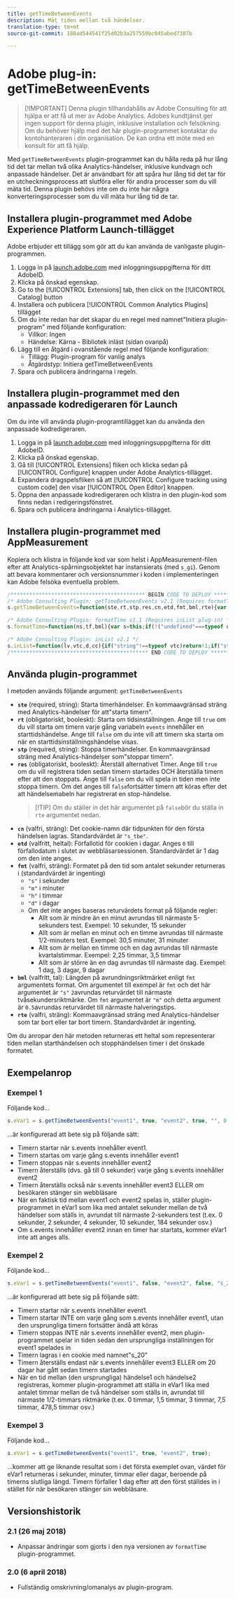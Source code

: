```yaml
---
title: getTimeBetweenEvents
description: Mät tiden mellan två händelser.
translation-type: tm+mt
source-git-commit: 180ad544541f25d02b3a257559bc045abed7387b

---
```



# Adobe plug-in: getTimeBetweenEvents

> [!IMPORTANT] Denna plugin tillhandahålls av Adobe Consulting för att hjälpa er att få ut mer av Adobe Analytics. Adobes kundtjänst ger ingen support för denna plugin, inklusive installation och felsökning. Om du behöver hjälp med det här plugin-programmet kontaktar du kontohanteraren i din organisation. De kan ordna ett möte med en konsult för att få hjälp.

Med `getTimeBetweenEvents` plugin-programmet kan du hålla reda på hur lång tid det tar mellan två olika Analytics-händelser, inklusive kundvagn och anpassade händelser. Det är användbart för att spåra hur lång tid det tar för en utcheckningsprocess att slutföra eller för andra processer som du vill mäta tid. Denna plugin behövs inte om du inte har några konverteringsprocesser som du vill mäta hur lång tid de tar.

## Installera plugin-programmet med Adobe Experience Platform Launch-tillägget

Adobe erbjuder ett tillägg som gör att du kan använda de vanligaste plugin-programmen.

1. Logga in på [launch.adobe.com](https://launch.adobe.com) med inloggningsuppgifterna för ditt AdobeID.
1. Klicka på önskad egenskap.
1. Go to the [!UICONTROL Extensions] tab, then click on the [!UICONTROL Catalog] button
1. Installera och publicera [!UICONTROL Common Analytics Plugins] tillägget
1. Om du inte redan har det skapar du en regel med namnet&quot;Initiera plugin-program&quot; med följande konfiguration:
   * Villkor: Ingen
   * Händelse: Kärna - Bibliotek inläst (sidan ovanpå)
1. Lägg till en åtgärd i ovanstående regel med följande konfiguration:
   * Tillägg: Plugin-program för vanlig analys
   * Åtgärdstyp: Initiera getTimeBetweenEvents
1. Spara och publicera ändringarna i regeln.

## Installera plugin-programmet med den anpassade kodredigeraren för Launch

Om du inte vill använda plugin-programtillägget kan du använda den anpassade kodredigeraren.

1. Logga in på [launch.adobe.com](https://launch.adobe.com) med inloggningsuppgifterna för ditt AdobeID.
1. Klicka på önskad egenskap.
1. Gå till [!UICONTROL Extensions] fliken och klicka sedan på [!UICONTROL Configure] knappen under Adobe Analytics-tillägget.
1. Expandera dragspelsfliken så att [!UICONTROL Configure tracking using custom code] den visar [!UICONTROL Open Editor] knappen.
1. Öppna den anpassade kodredigeraren och klistra in den plugin-kod som finns nedan i redigeringsfönstret.
1. Spara och publicera ändringarna i Analytics-tillägget.

## Installera plugin-programmet med AppMeasurement

Kopiera och klistra in följande kod var som helst i AppMeasurement-filen efter att Analytics-spårningsobjektet har instansierats (med `s_gi`). Genom att bevara kommentarer och versionsnummer i koden i implementeringen kan Adobe felsöka eventuella problem.

```js
/******************************************* BEGIN CODE TO DEPLOY *******************************************/
/* Adobe Consulting Plugin: getTimeBetweenEvents v2.1 (Requires formatTime and inList plug-ins) */
s.getTimeBetweenEvents=function(ste,rt,stp,res,cn,etd,fmt,bml,rte){var s=this;if("string"===typeof ste&&"undefined"!==typeof rt&&"string"===typeof stp&&"undefined"!==typeof res){cn=cn?cn:"s_tbe";etd=isNaN(etd)?1:Number(etd);var f=!1,g=!1,n=!1, p=ste.split(","),q=stp.split(",");rte=rte?rte.split(","):[];for(var h=s.c_r(cn),k,v=new Date,r=v.getTime(),c=new Date,a=0; a<rte.length;++a)s.inList(s.events,rte[a])&&(n=!0);c.setTime(c.getTime()+864E5*etd);for(a=0;a<p.length&&!f&&(f=s.inList(s.events,p[a]),!0!==f);++a);for(a=0;a<q.length&&!g&&(g=s.inList(s.events,q[a]),!0!==g);++a);1===p.length&&1===q.length&&ste===stp&&f&&g?(h&&(k=(r-h)/1E3),s.c_w(cn,r,etd?c:0)):(!f||1!=rt&&h||s.c_w(cn,r,etd?c:0),g&&h&&(k=(v.getTime()-h)/1E3,!0===res&&(n=!0)));!0===n&&(c.setDate( c.getDate()-1),s.c_w(cn,"",c));return k?s.formatTime(k,fmt,bml):""}};

/* Adobe Consulting Plugin: formatTime v1.1 (Requires inList plug-in) */
s.formatTime=function(ns,tf,bml){var s=this;if(!("undefined"===typeof ns||isNaN(ns)||0>Number(ns))){if("string"===typeof tf&&"d"===tf||("string"!==typeof tf||!s.inList("h,m,s",tf))&&86400<=ns){tf=86400;var d="days";bml=isNaN(bml)?1:tf/(bml*tf)} else"string"===typeof tf&&"h"===tf||("string"!==typeof tf||!s.inList("m,s",tf))&&3600<=ns?(tf=3600,d="hours", bml=isNaN(bml)?4: tf/(bml*tf)):"string"===typeof tf&&"m"===tf||("string"!==typeof tf||!s.inList("s",tf))&&60<=ns?(tf=60,d="minutes",bml=isNaN(bml)?2: tf/(bml*tf)):(tf=1,d="seconds",bml=isNaN(bml)?.2:tf/bml);ns=Math.round(ns*bml/tf)/bml+" "+d;0===ns.indexOf("1 ")&&(ns=ns.substring(0,ns.length-1));return ns}};

/* Adobe Consulting Plugin: inList v2.1 */
s.inList=function(lv,vtc,d,cc){if("string"!==typeof vtc)return!1;if("string"===typeof lv)lv=lv.split(d||",");else if("object"!== typeof lv)return!1;d=0;for(var e=lv.length;d<e;d++)if(1==cc&&vtc===lv[d]||vtc.toLowerCase()===lv[d].toLowerCase())return!0;return!1};
/******************************************** END CODE TO DEPLOY ********************************************/
```

## Använda plugin-programmet

I metoden används följande argument: `getTimeBetweenEvents`

* **`ste`** (required, string): Starta timerhändelser. En kommaavgränsad sträng med Analytics-händelser för att&quot;starta timern&quot;.
* **`rt`** (obligatoriskt, booleskt): Starta om tidsinställningen. Ange till `true` om du vill starta om timern varje gång variabeln `events` innehåller en starttidshändelse. Ange till `false` om du inte vill att timern ska starta om när en starttidsinställningshändelse visas.
* **`stp`** (required, string): Stoppa timerhändelser. En kommaavgränsad sträng med Analytics-händelser som&quot;stoppar timern&quot;.
* **`res`** (obligatoriskt, booleskt): Återställ alternativet Timer. Ange till `true` om du vill registrera tiden sedan timern startades OCH återställa timern efter att den stoppats. Ange till `false` om du vill spela in tiden men inte stoppa timern. Om det anges till `false`fortsätter timern att köras efter det att händelsemabeln har registrerat en stop-händelse.
   > [!TIP] Om du ställer in det här argumentet på `false`bör du ställa in `rte` argumentet nedan.
* **`cn`** (valfri, sträng): Det cookie-namn där tidpunkten för den första händelsen lagras. Standardvärdet är `"s_tbe"`.
* **`etd`** (valfritt, heltal): Förfallotid för cookien i dagar. Anges `0` till förfallodatum i slutet av webbläsarsessionen. Standardvärdet är 1 dag om den inte anges.
* **`fmt`** (valfri, sträng): Formatet på den tid som antalet sekunder returneras i (standardvärdet är ingenting)
   * `"s"` i sekunder
   * `"m"` i minuter
   * `"h"` i timmar
   * `"d"` i dagar
   * Om det inte anges baseras returvärdets format på följande regler:
      * Allt som är mindre än en minut avrundas till närmaste 5-sekunders test. Exempel: 10 sekunder, 15 sekunder
      * Allt som är mellan en minut och en timme avrundas till närmaste 1/2-minuters test. Exempel: 30,5 minuter, 31 minuter
      * Allt som är mellan en timme och en dag avrundas till närmaste kvartalstimmar. Exempel: 2,25 timmar, 3,5 timmar
      * Allt som är större än en dag avrundas till närmaste dag. Exempel: 1 dag, 3 dagar, 9 dagar
* **`bml`** (valfritt, tal): Längden på avrundningsriktmärket enligt `fmt` argumentets format. Om argumentet till exempel är `fmt` och det här argumentet är `"s"` `2`avrundas returvärdet till närmaste tvåsekundersriktmärke. Om `fmt` argumentet är `"m"` och detta argument är `0.5`avrundas returvärdet till närmaste halveringstips.
* **`rte`** (valfri, sträng): Kommaavgränsad sträng med Analytics-händelser som tar bort eller tar bort timern. Standardvärdet är ingenting.

Om du anropar den här metoden returneras ett heltal som representerar tiden mellan starthändelsen och stopphändelsen timer i det önskade formatet.

## Exempelanrop

### Exempel 1

Följande kod...

```js
s.eVar1 = s.getTimeBetweenEvents("event1", true, "event2", true, "", 0, "s", 2, "event3");
```

...är konfigurerad att bete sig på följande sätt:

* Timern startar när s.events innehåller event1.
* Timern startas om varje gång s.events innehåller event1
* Timern stoppas när s.events innehåller event2
* Timern återställs (dvs. gå till 0 sekunder) varje gång s.events innehåller event2
* Timern återställs också när s.events innehåller event3 ELLER om besökaren stänger sin webbläsare
* När en faktisk tid mellan event1 och event2 spelas in, ställer plugin-programmet in eVar1 som lika med antalet sekunder mellan de två händelser som ställs in, avrundat till närmaste 2-sekunders test (t.ex. 0 sekunder, 2 sekunder, 4 sekunder, 10 sekunder, 184 sekunder osv.)
* Om s.events innehåller event2 innan en timer har startats, kommer eVar1 inte att anges alls.

### Exempel 2

Följande kod...

```js
s.eVar1 = s.getTimeBetweenEvents("event1", false, "event2", false, "s_20", 20, "h", 1.5, "event3");
```

...är konfigurerad att bete sig på följande sätt:

* Timern startar när s.events innehåller event1.
* Timern startar INTE om varje gång som s.events innehåller event1, utan den ursprungliga timern fortsätter ändå att köras
* Timern stoppas INTE när s.events innehåller event2, men plugin-programmet spelar in tiden sedan den ursprungliga inställningen för event1 spelades in
* Timern lagras i en cookie med namnet&quot;s_20&quot;
* Timern återställs endast när s.events innehåller event3 ELLER om 20 dagar har gått sedan timern startades
* När en tid mellan (den ursprungliga) händelse1 och händelse2 registreras, kommer plugin-programmet att ställa in eVar1 lika med antalet timmar mellan de två händelser som ställs in, avrundat till närmaste 1/2-timmars riktmärke (t.ex. 0 timmar, 1,5 timmar, 3 timmar, 7,5 timmar, 478,5 timmar osv.)

### Exempel 3

Följande kod...

```js
s.eVar1 = s.getTimeBetweenEvents("event1", true, "event2", true);
```

...kommer att ge liknande resultat som i det första exemplet ovan, värdet för eVar1 returneras i sekunder, minuter, timmar eller dagar, beroende på timerns slutliga längd.  Timern förfaller 1 dag efter att den först ställdes in i stället för när besökaren stänger sin webbläsare.

## Versionshistorik

### 2.1 (26 maj 2018)

* Anpassar ändringar som gjorts i den nya versionen av `formatTime` plugin-programmet.

### 2.0 (6 april 2018)

* Fullständig omskrivning/omanalys av plugin-program.
